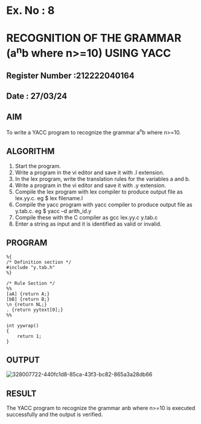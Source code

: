 # Ex. No : 8	
# RECOGNITION OF THE GRAMMAR (a<sup>n</sup>b where n>=10) USING YACC
## Register Number :212222040164
## Date : 27/03/24

## AIM   
To write a YACC program to recognize the grammar a<sup>n</sup>b where n>=10.

## ALGORITHM
1.	Start the program.
2.	Write a program in the vi editor and save it with .l extension.
3.	In the lex program, write the translation rules for the variables a and b.
4.	Write a program in the vi editor and save it with .y extension.
5.	Compile the lex program with lex compiler to produce output file as lex.yy.c. eg $ lex filename.l
6.	Compile the yacc program with yacc compiler to produce output file as y.tab.c. eg $ yacc –d arith_id.y
7.	Compile these with the C compiler as gcc lex.yy.c y.tab.c
8.	Enter a string as input and it is identified as valid or invalid.
 
## PROGRAM
```
%{
/* Definition section */
#include "y.tab.h"
%}

/* Rule Section */
%%
[aA] {return A;}
[bB] {return B;}
\n {return NL;}
. {return yytext[0];}
%%

int yywrap()
{
    return 1;
}
```

## OUTPUT 
![328007722-440fc1d8-85ca-43f3-bc82-865a3a28db66](https://github.com/Sujishankar2004/19CS409-Compiler-Design-Lab/assets/119643785/096cac81-e268-4e11-8849-5959749e9025)

## RESULT
The YACC program to recognize the grammar anb where n>=10 is executed successfully and the output is verified.

